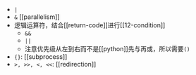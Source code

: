 - `|`
- `&` [[parallelism]]
- 逻辑运算符，结合[[return-code]]进行[[12-condition]]
  - `&&`
  - `||`
  - 注意优先级从左到右而不是[[python]]先与再或，所以需要`()`
- `{}`: [[subprocess]]
- `>, >>, <, <<`: [[redirection]]